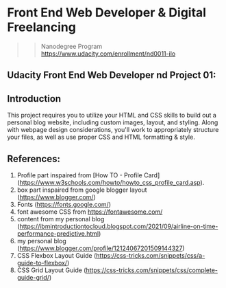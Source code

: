 # Front End Web Developer & Digital Freelancing
>> Nanodegree Program https://www.udacity.com/enrollment/nd0011-ilo

## Udacity Front End Web Developer nd Project 01:

## Introduction
This project requires you to utilize your HTML and CSS skills to build out a personal blog website, including custom images, layout, and styling. Along with webpage design considerations, you'll work to appropriately structure your files, as well as use proper CSS and HTML formatting & style.

## References:
1. Profile part inspaired from [How TO - Profile Card] (https://www.w3schools.com/howto/howto_css_profile_card.asp).
2. box part inspaired from google blogger layout (https://www.blogger.com/)
3. Fonts (https://fonts.google.com/)
4. font awesome CSS from https://fontawesome.com/
5. content from my personal blog (https://ibmintroductiontocloud.blogspot.com/2021/09/airline-on-time-performance-predictive.html)
6. my personal blog (https://www.blogger.com/profile/12124067201509144327)
7. CSS Flexbox Layout Guide (https://css-tricks.com/snippets/css/a-guide-to-flexbox/)
8. CSS Grid Layout Guide (https://css-tricks.com/snippets/css/complete-guide-grid/)
